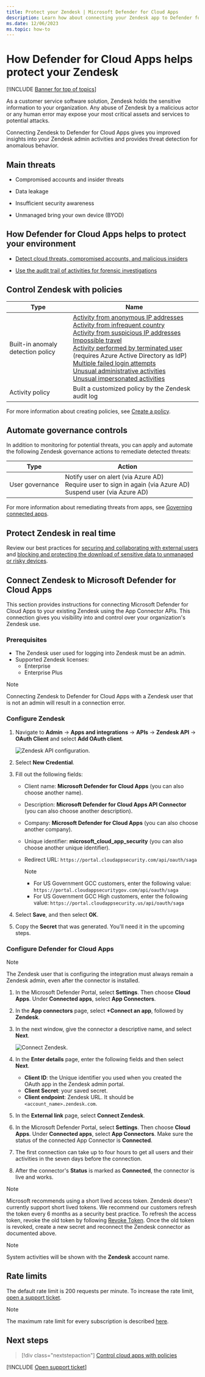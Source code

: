 ```yaml
---
title: Protect your Zendesk | Microsoft Defender for Cloud Apps
description: Learn how about connecting your Zendesk app to Defender for Cloud Apps using the API connector.
ms.date: 12/06/2023
ms.topic: how-to
---
```

# How Defender for Cloud Apps helps protect your Zendesk

[!INCLUDE [Banner for top of topics](includes/banner.md)]

As a customer service software solution, Zendesk holds the sensitive information to your organization. Any abuse of Zendesk by a malicious actor or any human error may expose your most critical assets and services to potential attacks.

Connecting Zendesk to Defender for Cloud Apps gives you improved insights into your Zendesk admin activities and provides threat detection for anomalous behavior.

## Main threats

- Compromised accounts and insider threats

- Data leakage

- Insufficient security awareness

- Unmanaged bring your own device (BYOD)

## How Defender for Cloud Apps helps to protect your environment

- [Detect cloud threats, compromised accounts, and malicious insiders](best-practices.md#detect-cloud-threats-compromised-accounts-malicious-insiders-and-ransomware)

- [Use the audit trail of activities for forensic investigations](best-practices.md#use-the-audit-trail-of-activities-for-forensic-investigations)

## Control Zendesk with policies

| **Type**                           | **Name**                                                     |
| ---------------------------------- | ------------------------------------------------------------ |
| Built-in  anomaly detection policy | [Activity from   anonymous IP addresses](anomaly-detection-policy.md#activity-from-anonymous-ip-addresses)  <br /> [Activity from   infrequent country](anomaly-detection-policy.md#activity-from-infrequent-country) <br /> [Activity from   suspicious IP addresses](anomaly-detection-policy.md#activity-from-suspicious-ip-addresses)  <br /> [Impossible travel](anomaly-detection-policy.md#impossible-travel)  <br /> [Activity   performed by terminated user](anomaly-detection-policy.md#activity-performed-by-terminated-user) (requires Azure Active Directory as IdP)   <br />[Multiple failed   login attempts](anomaly-detection-policy.md#multiple-failed-login-attempts)  <br /> [Unusual   administrative activities](anomaly-detection-policy.md#unusual-activities-by-user)<br />   [Unusual impersonated activities](anomaly-detection-policy.md#unusual-activities-by-user) |
| Activity  policy                   | Built a customized policy by the Zendesk audit log |

For more information about creating policies, see [Create a policy](control-cloud-apps-with-policies.md#create-a-policy).

## Automate governance controls

In addition to monitoring for potential threats, you can apply and automate the following Zendesk governance actions to remediate detected threats:

| **Type**        | **Action**                                                   |
| --------------- | ------------------------------------------------------------ |
| User governance | Notify user on  alert (via Azure AD)<br />  Require user to sign in again (via Azure AD)   <br /> Suspend user (via Azure AD) |

For more information about remediating threats from apps, see [Governing connected apps](governance-actions.md).

## Protect Zendesk in real time

Review our best practices for [securing and collaborating with external users](best-practices.md#secure-collaboration-with-external-users-by-enforcing-real-time-session-controls) and [blocking and protecting the download of sensitive data to unmanaged or risky devices](best-practices.md#block-and-protect-download-of-sensitive-data-to-unmanaged-or-risky-devices).


## Connect Zendesk to Microsoft Defender for Cloud Apps

This section provides instructions for connecting Microsoft Defender for Cloud Apps to your existing Zendesk using the App Connector APIs. This connection gives you visibility into and control over your organization's Zendesk use.

### Prerequisites

- The Zendesk user used for logging into Zendesk must be an admin.
- Supported Zendesk licenses:
  - Enterprise
  - Enterprise Plus

 >[!NOTE]
> Connecting Zendesk to Defender for Cloud Apps with a Zendesk user that is not an admin will result in a connection error.

### Configure Zendesk

1. Navigate to **Admin** -> **Apps and integrations** -> **APIs** -> **Zendesk API** -> **OAuth Client** and select **Add OAuth client**.

    ![Zendesk API configuration.](media/zendesk-api-configuration.png)

1. Select **New Credential**.
1. Fill out the following fields:

    - Client name: **Microsoft Defender for Cloud Apps** (you can also choose another name).
    - Description: **Microsoft Defender for Cloud Apps API Connector** (you can also choose another description).
    - Company: **Microsoft Defender for Cloud Apps** (you can also choose another company).
    - Unique identifier: **microsoft_cloud_app_security** (you can also choose another unique identifier).
    - Redirect URL: `https://portal.cloudappsecurity.com/api/oauth/saga`

      > [!NOTE]
      >
      > - For US Government GCC customers, enter the following value: `https://portal.cloudappsecuritygov.com/api/oauth/saga`
      > - For US Government GCC High customers, enter the following value: `https://portal.cloudappsecurity.us/api/oauth/saga`

1. Select **Save**, and then select **OK**.

1. Copy the **Secret** that was generated. You'll need it in the upcoming steps.

### Configure Defender for Cloud Apps

>[!NOTE]
>The Zendesk user that is configuring the integration must always remain a Zendesk admin, even after the connector is installed.

1. In the Microsoft Defender Portal, select **Settings**. Then choose **Cloud Apps**. Under **Connected apps**, select **App Connectors**.

1. In the **App connectors** page, select **+Connect an app**, followed by **Zendesk**.

1. In the next window, give the connector a descriptive name, and select **Next**.

    ![Connect Zendesk.](media/connect-zendesk.png)

1. In the **Enter details** page, enter the following fields and then select **Next**.

    - **Client ID**: the Unique identifier you used when you created the OAuth app in the Zendesk admin portal.
    - **Client Secret**: your saved secret.
    - **Client endpoint**: Zendesk URL. It should be `<account_name>.zendesk.com`.

1. In the **External link** page, select **Connect Zendesk**.
1. In the Microsoft Defender Portal, select **Settings**. Then choose **Cloud Apps**. Under **Connected apps**, select **App Connectors**. Make sure the status of the connected App Connector is **Connected**.
1. The first connection can take up to four hours to get all users and their activities in the seven days before the connection.
1. After the connector's **Status** is marked as **Connected**, the connector is live and works.

>[!NOTE]
>Microsoft recommends using a short lived access token. Zendesk doesn't currently support short lived tokens. We recommend our customers refresh the token every 6 months as a security best practice. To refresh the access token, revoke the old token by following [Revoke Token](https://developer.zendesk.com/api-reference/ticketing/oauth/oauth_tokens/#revoke-token). Once the old token is revoked, create a new secret and reconnect the Zendesk connector as documented above.

>[!NOTE]
>System activities will be shown with the **Zendesk** account name.

## Rate limits

The default rate limit is 200 requests per minute. To increase the rate limit, [open a support ticket](support-and-ts.md).

>[!NOTE]
>The maximum rate limit for every subscription is described [here](https://developer.zendesk.com/api-reference/ticketing/account-configuration/usage_limits/#zendesk-support-plan-limits).

## Next steps

> [!div class="nextstepaction"]
> [Control cloud apps with policies](control-cloud-apps-with-policies.md)

[!INCLUDE [Open support ticket](includes/support.md)]
